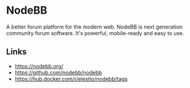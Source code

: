 # NodeBB

A better forum platform for the modern web. NodeBB is next generation community forum software. It's powerful, mobile-ready and easy to use. 

## Links

* https://nodebb.org/
* https://github.com/nodebb/nodebb
* https://hub.docker.com/r/elestio/nodebb/tags

